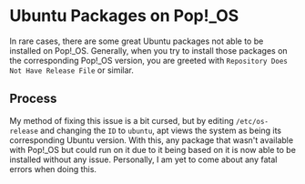 # Ubuntu Packages on Pop!\_OS

In rare cases, there are some great Ubuntu packages not able to be installed on Pop!\_OS. Generally, when you try to install those packages on the corresponding Pop!\_OS version, you are greeted with `Repository Does Not Have Release File` or similar.

## Process
My method of fixing this issue is a bit cursed, but by editing `/etc/os-release` and changing the `ID` to `ubuntu`, apt views the system as being its corresponding Ubuntu version. With this, any package that wasn't available with Pop!\_OS but could run on it due to it being based on it is now able to be installed without any issue. Personally, I am yet to come about any fatal errors when doing this. 
